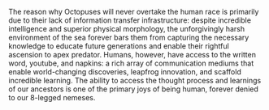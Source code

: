 The reason why Octopuses will never overtake the human race is primarily due to their lack of information transfer infrastructure: despite incredible intelligence and superior physical morphology, the unforgivingly harsh environment of the sea forever bars them from capturing the necessary knowledge to educate future generations and enable their rightful ascension to apex predator. Humans, however, have access to the written word, youtube, and napkins: a rich array of communication mediums that enable world-changing discoveries, leapfrog innovation, and scaffold incredible learning. The ability to access the thought process and learnings of our ancestors is one of the primary joys of being human, forever denied to our 8-legged nemeses.
